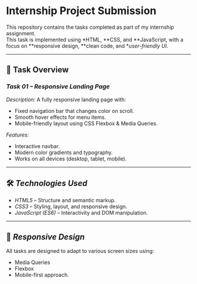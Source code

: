 # Internship Project Submission

This repository contains the tasks completed as part of my internship assignment.  
This task is implemented using *HTML, **CSS, and **JavaScript, with a focus on **responsive design, **clean code, and **user-friendly UI*.

---

## 📂 Task Overview

### *Task 01 – Responsive Landing Page*
*Description:*
A fully responsive landing page with:
- Fixed navigation bar that changes color on scroll.
- Smooth hover effects for menu items.
- Mobile-friendly layout using CSS Flexbox & Media Queries.

*Features:*
- Interactive navbar.
- Modern color gradients and typography.
- Works on all devices (desktop, tablet, mobile).
---

## 🛠 *Technologies Used*
- *HTML5* – Structure and semantic markup.
- *CSS3* – Styling, layout, and responsive design.
- *JavaScript (ES6)* – Interactivity and DOM manipulation.

---

## 📱 *Responsive Design*
All tasks are designed to adapt to various screen sizes using:
- Media Queries
- Flexbox
- Mobile-first approach.
